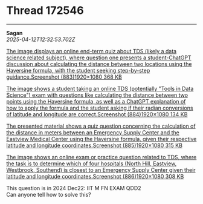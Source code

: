 # Thread 172546


---
**Sagan**  
*2025-04-12T12:32:53.702Z*


[The image displays an online end-term quiz about TDS (likely a data science related subject), where question one presents a student-ChatGPT discussion about calculating the distance between two locations using the Haversine formula, with the student seeking step-by-step guidance.Screenshot (883)1920×1080 368 KB](https://europe1.discourse-cdn.com/flex013/uploads/iitm/original/3X/e/c/ec056436956f57e59ec82e28ba057bcac702e5b9.png "Screenshot \(883\)")

  


[The image shows a student taking an online TDS (potentially "Tools in Data Science") exam with questions like calculating the distance between two points using the Haversine formula, as well as a ChatGPT explanation of how to apply the formula and the student asking if their radian conversions of latitude and longitude are correct.Screenshot (884)1920×1080 134 KB](https://europe1.discourse-cdn.com/flex013/uploads/iitm/original/3X/b/b/bbcfe87fc66baeed2b84b5fa886be843839c8f04.jpeg "Screenshot \(884\)")

  


[The presented material shows a quiz question concerning the calculation of the distance in meters between an Emergency Supply Center and the Eastview Medical Center using the Haversine formula, given their respective latitude and longitude coordinates.Screenshot (885)1920×1080 315 KB](https://europe1.discourse-cdn.com/flex013/uploads/iitm/original/3X/1/2/12e0850750ac2455a741c15bc7af8afb42e74fb8.png "Screenshot \(885\)")

  


[The image shows an online exam or practice question related to TDS, where the task is to determine which of four hospitals (North Hill, Eastview, Westbrook, Southend) is closest to an Emergency Supply Center given their latitude and longitude coordinates.Screenshot (886)1920×1080 308 KB](https://europe1.discourse-cdn.com/flex013/uploads/iitm/original/3X/d/b/dbc48b38657ebbba8ddaf78f346cba73b1d9b032.png "Screenshot \(886\)")

This question is in 2024 Dec22: IIT M FN EXAM QDD2  
Can anyone tell how to solve this?


